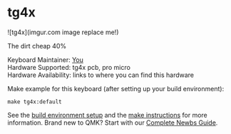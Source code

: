 # tg4x

![tg4x](imgur.com image replace me!)

The dirt cheap 40%

Keyboard Maintainer: [You](https://github.com/mythosmann)  
Hardware Supported: tg4x pcb, pro micro  
Hardware Availability: links to where you can find this hardware

Make example for this keyboard (after setting up your build environment):

    make tg4x:default

See the [build environment setup](https://docs.qmk.fm/#/getting_started_build_tools) and the [make instructions](https://docs.qmk.fm/#/getting_started_make_guide) for more information. Brand new to QMK? Start with our [Complete Newbs Guide](https://docs.qmk.fm/#/newbs).
